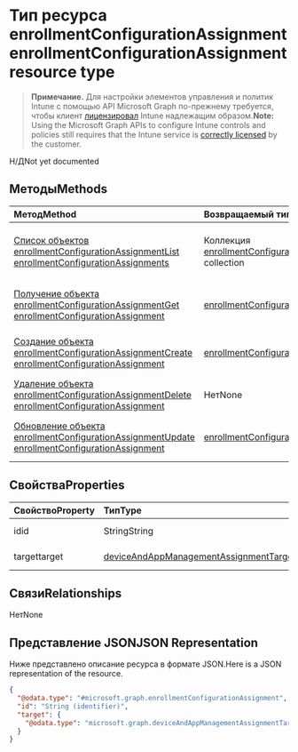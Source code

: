 # <a name="enrollmentconfigurationassignment-resource-type"></a><span data-ttu-id="d96dd-101">Тип ресурса enrollmentConfigurationAssignment</span><span class="sxs-lookup"><span data-stu-id="d96dd-101">enrollmentConfigurationAssignment resource type</span></span>

> <span data-ttu-id="d96dd-102">**Примечание.** Для настройки элементов управления и политик Intune с помощью API Microsoft Graph по-прежнему требуется, чтобы клиент [лицензировал](https://go.microsoft.com/fwlink/?linkid=839381) Intune надлежащим образом.</span><span class="sxs-lookup"><span data-stu-id="d96dd-102">**Note:** Using the Microsoft Graph APIs to configure Intune controls and policies still requires that the Intune service is [correctly licensed](https://go.microsoft.com/fwlink/?linkid=839381) by the customer.</span></span>

<span data-ttu-id="d96dd-103">Н/Д</span><span class="sxs-lookup"><span data-stu-id="d96dd-103">Not yet documented</span></span>
## <a name="methods"></a><span data-ttu-id="d96dd-104">Методы</span><span class="sxs-lookup"><span data-stu-id="d96dd-104">Methods</span></span>
|<span data-ttu-id="d96dd-105">Метод</span><span class="sxs-lookup"><span data-stu-id="d96dd-105">Method</span></span>|<span data-ttu-id="d96dd-106">Возвращаемый тип</span><span class="sxs-lookup"><span data-stu-id="d96dd-106">Return Type</span></span>|<span data-ttu-id="d96dd-107">Описание</span><span class="sxs-lookup"><span data-stu-id="d96dd-107">Description</span></span>|
|:---|:---|:---|
|[<span data-ttu-id="d96dd-108">Список объектов enrollmentConfigurationAssignment</span><span class="sxs-lookup"><span data-stu-id="d96dd-108">List enrollmentConfigurationAssignments</span></span>](../api/intune_onboarding_enrollmentconfigurationassignment_list.md)|<span data-ttu-id="d96dd-109">Коллекция [enrollmentConfigurationAssignment](../resources/intune_onboarding_enrollmentconfigurationassignment.md)</span><span class="sxs-lookup"><span data-stu-id="d96dd-109">[enrollmentConfigurationAssignment](../resources/intune_onboarding_enrollmentconfigurationassignment.md) collection</span></span>|<span data-ttu-id="d96dd-110">Список свойств и связей объектов [enrollmentConfigurationAssignment](../resources/intune_onboarding_enrollmentconfigurationassignment.md).</span><span class="sxs-lookup"><span data-stu-id="d96dd-110">List properties and relationships of the [enrollmentConfigurationAssignment](../resources/intune_onboarding_enrollmentconfigurationassignment.md) objects.</span></span>|
|[<span data-ttu-id="d96dd-111">Получение объекта enrollmentConfigurationAssignment</span><span class="sxs-lookup"><span data-stu-id="d96dd-111">Get enrollmentConfigurationAssignment</span></span>](../api/intune_onboarding_enrollmentconfigurationassignment_get.md)|[<span data-ttu-id="d96dd-112">enrollmentConfigurationAssignment</span><span class="sxs-lookup"><span data-stu-id="d96dd-112">enrollmentConfigurationAssignment</span></span>](../resources/intune_onboarding_enrollmentconfigurationassignment.md)|<span data-ttu-id="d96dd-113">Чтение свойств и связей объекта [enrollmentConfigurationAssignment](../resources/intune_onboarding_enrollmentconfigurationassignment.md).</span><span class="sxs-lookup"><span data-stu-id="d96dd-113">Read properties and relationships of the [enrollmentConfigurationAssignment](../resources/intune_onboarding_enrollmentconfigurationassignment.md) object.</span></span>|
|[<span data-ttu-id="d96dd-114">Создание объекта enrollmentConfigurationAssignment</span><span class="sxs-lookup"><span data-stu-id="d96dd-114">Create enrollmentConfigurationAssignment</span></span>](../api/intune_onboarding_enrollmentconfigurationassignment_create.md)|[<span data-ttu-id="d96dd-115">enrollmentConfigurationAssignment</span><span class="sxs-lookup"><span data-stu-id="d96dd-115">enrollmentConfigurationAssignment</span></span>](../resources/intune_onboarding_enrollmentconfigurationassignment.md)|<span data-ttu-id="d96dd-116">Создание объекта [enrollmentConfigurationAssignment](../resources/intune_onboarding_enrollmentconfigurationassignment.md).</span><span class="sxs-lookup"><span data-stu-id="d96dd-116">Create a new [enrollmentConfigurationAssignment](../resources/intune_onboarding_enrollmentconfigurationassignment.md) object.</span></span>|
|[<span data-ttu-id="d96dd-117">Удаление объекта enrollmentConfigurationAssignment</span><span class="sxs-lookup"><span data-stu-id="d96dd-117">Delete enrollmentConfigurationAssignment</span></span>](../api/intune_onboarding_enrollmentconfigurationassignment_delete.md)|<span data-ttu-id="d96dd-118">Нет</span><span class="sxs-lookup"><span data-stu-id="d96dd-118">None</span></span>|<span data-ttu-id="d96dd-119">Удаляет объект [enrollmentConfigurationAssignment](../resources/intune_onboarding_enrollmentconfigurationassignment.md).</span><span class="sxs-lookup"><span data-stu-id="d96dd-119">Deletes a [enrollmentConfigurationAssignment](../resources/intune_onboarding_enrollmentconfigurationassignment.md).</span></span>|
|[<span data-ttu-id="d96dd-120">Обновление объекта enrollmentConfigurationAssignment</span><span class="sxs-lookup"><span data-stu-id="d96dd-120">Update enrollmentConfigurationAssignment</span></span>](../api/intune_onboarding_enrollmentconfigurationassignment_update.md)|[<span data-ttu-id="d96dd-121">enrollmentConfigurationAssignment</span><span class="sxs-lookup"><span data-stu-id="d96dd-121">enrollmentConfigurationAssignment</span></span>](../resources/intune_onboarding_enrollmentconfigurationassignment.md)|<span data-ttu-id="d96dd-122">Обновление свойств объекта [enrollmentConfigurationAssignment](../resources/intune_onboarding_enrollmentconfigurationassignment.md).</span><span class="sxs-lookup"><span data-stu-id="d96dd-122">Update the properties of a [enrollmentConfigurationAssignment](../resources/intune_onboarding_enrollmentconfigurationassignment.md) object.</span></span>|

## <a name="properties"></a><span data-ttu-id="d96dd-123">Свойства</span><span class="sxs-lookup"><span data-stu-id="d96dd-123">Properties</span></span>
|<span data-ttu-id="d96dd-124">Свойство</span><span class="sxs-lookup"><span data-stu-id="d96dd-124">Property</span></span>|<span data-ttu-id="d96dd-125">Тип</span><span class="sxs-lookup"><span data-stu-id="d96dd-125">Type</span></span>|<span data-ttu-id="d96dd-126">Описание</span><span class="sxs-lookup"><span data-stu-id="d96dd-126">Description</span></span>|
|:---|:---|:---|
|<span data-ttu-id="d96dd-127">id</span><span class="sxs-lookup"><span data-stu-id="d96dd-127">id</span></span>|<span data-ttu-id="d96dd-128">String</span><span class="sxs-lookup"><span data-stu-id="d96dd-128">String</span></span>|<span data-ttu-id="d96dd-129">Н/Д</span><span class="sxs-lookup"><span data-stu-id="d96dd-129">Not yet documented</span></span>|
|<span data-ttu-id="d96dd-130">target</span><span class="sxs-lookup"><span data-stu-id="d96dd-130">target</span></span>|[<span data-ttu-id="d96dd-131">deviceAndAppManagementAssignmentTarget</span><span class="sxs-lookup"><span data-stu-id="d96dd-131">deviceAndAppManagementAssignmentTarget</span></span>](../resources/intune_shared_deviceandappmanagementassignmenttarget.md)|<span data-ttu-id="d96dd-132">Н/Д</span><span class="sxs-lookup"><span data-stu-id="d96dd-132">Not yet documented</span></span>|

## <a name="relationships"></a><span data-ttu-id="d96dd-133">Связи</span><span class="sxs-lookup"><span data-stu-id="d96dd-133">Relationships</span></span>
<span data-ttu-id="d96dd-134">Нет</span><span class="sxs-lookup"><span data-stu-id="d96dd-134">None</span></span>
## <a name="json-representation"></a><span data-ttu-id="d96dd-135">Представление JSON</span><span class="sxs-lookup"><span data-stu-id="d96dd-135">JSON Representation</span></span>
<span data-ttu-id="d96dd-136">Ниже представлено описание ресурса в формате JSON.</span><span class="sxs-lookup"><span data-stu-id="d96dd-136">Here is a JSON representation of the resource.</span></span>
<!-- {
  "blockType": "resource",
  "keyProperty": "id",
  "@odata.type": "microsoft.graph.enrollmentConfigurationAssignment"
}
-->
``` json
{
  "@odata.type": "#microsoft.graph.enrollmentConfigurationAssignment",
  "id": "String (identifier)",
  "target": {
    "@odata.type": "microsoft.graph.deviceAndAppManagementAssignmentTarget"
  }
}
```



